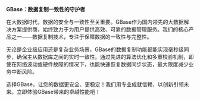 **GBase：数据复制一致性的守护者**

在大数据时代，数据的安全与一致性至关重要。GBase作为国内领先的大数据解决方案提供商，始终致力于为用户提供高效、可靠的数据管理服务。我们的核心产品之一——数据复制技术，专注于保障数据的一致性与完整性。

无论是企业级应用还是复杂业务场景，GBase的数据复制功能都能实现毫秒级同步，确保主从数据库之间的实时一致性。通过先进的算法优化和多重校验机制，即使在网络波动或硬件故障的情况下，也能快速恢复数据同步状态，最大限度减少业务中断风险。

选择GBase，让您的数据更安全、更稳定！我们用专业成就信赖，以创新引领未来。立即体验GBase带来的卓越性能吧！